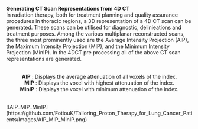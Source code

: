 **Generating CT Scan Representations from 4D CT** 
<br /> In radiation therapy, both for treatment planning and quality assurance procedures in thoracic regions, a 3D representation of a 4D CT scan can be generated. These scans can be utilised for diagnostic, delinieations and treatment purposes. Among the various multiplanar reconstructed scans, the three most prominently used are the Average Intensity Projection (AIP), the Maximum Intensity Projection (MIP), and the Minimum Intensity Projection (MinIP). In the 4DCT pre processing all of the above CT scan representations are generated.
<p align="center">
<br />  <strong>AIP</strong> : Displays the average attenuation of all voxels of the index.
<br />   <strong>MIP</strong>  : Displays the voxel with highest attenuation of the index.
<br />   <strong>MinIP</strong> : Displays the voxel with minimum attenuation of the index.
<p> 
<br/>
![AIP_MIP_MinIP](https://github.com/FotiouK/Tailoring_Proton_Therapy_for_Lung_Cancer_Patients/Images/AIP_MIP_MinIP.png)
  

